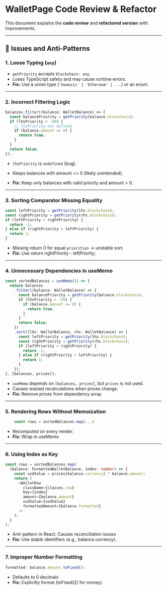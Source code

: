 # WalletPage Code Review & Refactor

This document explains the **code review** and **refactored version** with improvements.

---

## 🔎 Issues and Anti-Patterns

### 1. Loose Typing (`any`)

- `getPriority` accepts `blockchain: any`.
- Loses TypeScript safety and may cause runtime errors.
- **Fix:** Use a union type (`'Osmosis' | 'Ethereum' | ...`) or an enum.

---

### 2. Incorrect Filtering Logic

```ts
balances.filter((balance: WalletBalance) => {
  const balancePriority = getPriority(balance.blockchain);
  if (lhsPriority > -99) {
    // lhsPriority not defined
    if (balance.amount <= 0) {
      return true;
    }
  }
  return false;
});
```

- `lhsPriority` is `undefined` (bug).

- Keeps balances with amount <= 0 (likely unintended).

- **Fix:** Keep only balances with valid priority and amount > 0.

---

### 3. Sorting Comparator Missing Equality

```ts
const leftPriority = getPriority(lhs.blockchain);
const rightPriority = getPriority(rhs.blockchain);
if (leftPriority > rightPriority) {
  return -1;
} else if (rightPriority > leftPriority) {
  return 1;
}
```

- Missing return 0 for equal `priorities` → unstable sort.
- **Fix:** Use return rightPriority - leftPriority;

---

### 4. Unnecessary Dependencies in useMemo

```ts
const sortedBalances = useMemo(() => {
  return balances
    .filter((balance: WalletBalance) => {
      const balancePriority = getPriority(balance.blockchain);
      if (lhsPriority > -99) {
        if (balance.amount <= 0) {
          return true;
        }
      }
      return false;
    })
    .sort((lhs: WalletBalance, rhs: WalletBalance) => {
      const leftPriority = getPriority(lhs.blockchain);
      const rightPriority = getPriority(rhs.blockchain);
      if (leftPriority > rightPriority) {
        return -1;
      } else if (rightPriority > leftPriority) {
        return 1;
      }
    });
}, [balances, prices]);
```

- `useMemo` depends on `[balances, prices]`, but `prices` is not used.
- Causes wasted recalculations when prices change.
- **Fix:** Remove prices from dependency array

---

### 5. Rendering Rows Without Memoization

```ts
    const rows = sortedBalances.map(...)
```

- Recomputed on every render.
- **Fix:** Wrap in useMemo

---

### 6. Using Index as Key

```ts
const rows = sortedBalances.map(
  (balance: FormattedWalletBalance, index: number) => {
    const usdValue = prices[balance.currency] * balance.amount;
    return (
      <WalletRow
        className={classes.row}
        key={index}
        amount={balance.amount}
        usdValue={usdValue}
        formattedAmount={balance.formatted}
      />
    );
  }
);
```

- Anti-pattern in React. Causes reconciliation issues
- **Fix:** Use stable identifiers (e.g., balance.currency).

---

### 7. Improper Number Formatting

```ts
formatted: balance.amount.toFixed();
```
- Defaults to 0 decimals
- **Fix:** Explicitly format (toFixed(2) for money).
